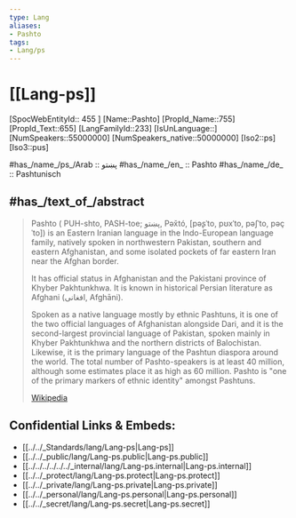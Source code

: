 ```yaml
---
type: Lang
aliases:
- Pashto
tags: 
- Lang/ps
---
```

# [[Lang-ps]] 

[SpocWebEntityId:: 455 ]
[Name::Pashto]
[PropId_Name::755]
[PropId_Text::655]
[LangFamilyId::233]
[IsUnLanguage::]
[NumSpeakers::55000000]
[NumSpeakers_native::50000000]
[Iso2::ps]
[Iso3::pus]


#has_/name_/ps_/Arab ::  پښتو 
#has_/name_/en_ :: Pashto 
#has_/name_/de_ :: Pashtunisch  


## #has_/text_of_/abstract  


> Pashto ( PUH-shto, PASH-toe; پښتو, Pəx̌tó, [pəʂˈto, pʊxˈto, pəʃˈto, pəçˈto]) 
> is an Eastern Iranian language in the Indo-European language family, 
> natively spoken in northwestern Pakistan,  southern and eastern Afghanistan, 
> and some isolated pockets of far eastern Iran near the Afghan border. 
> 
> It has official status in Afghanistan and the Pakistani province of Khyber Pakhtunkhwa. 
> It is known in historical Persian literature as Afghani (افغانی, Afghāni).
> 
> Spoken as a native language mostly by ethnic Pashtuns, 
> it is one of the two official languages of Afghanistan alongside Dari, 
> and it is the second-largest provincial language of Pakistan, 
> spoken mainly in Khyber Pakhtunkhwa and the northern districts of Balochistan. 
> Likewise, it is the primary language of the Pashtun diaspora around the world. 
> The total number of Pashto-speakers is at least 40 million, 
> although some estimates place it as high as 60 million. 
> Pashto is "one of the primary markers of ethnic identity" amongst Pashtuns.
>
> [Wikipedia](https://en.wikipedia.org/wiki/Pashto)



## Confidential Links & Embeds: 
- [[../../_Standards/lang/Lang-ps|Lang-ps]] 
- [[../../_public/lang/Lang-ps.public|Lang-ps.public]] 
- [[../../../../../../_internal/lang/Lang-ps.internal|Lang-ps.internal]] 
- [[../../_protect/lang/Lang-ps.protect|Lang-ps.protect]] 
- [[../../_private/lang/Lang-ps.private|Lang-ps.private]] 
- [[../../_personal/lang/Lang-ps.personal|Lang-ps.personal]] 
- [[../../_secret/lang/Lang-ps.secret|Lang-ps.secret]]

